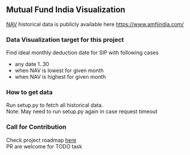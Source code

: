 ## Mutual Fund India Visualization 
[NAV](https://en.wikipedia.org/wiki/Net_asset_valueg) historical data is publicly available here https://www.amfiindia.com/

### Data Visualization target for this project
Find ideal monthly deduction date for SIP with following cases
- any date 1..30 
- when NAV is lowest for given month 
- when NAV is highest for given month

### How to get data 
Run setup.py to fetch all historical data.<br>
Note: May need to run setup.py again in case request timeout

### Call for Contribution
Check project roadmap [here](https://github.com/kaiwalyakhasnis/india-mf-visualization/projects/1) <br>
PR are welcome for TODO task



